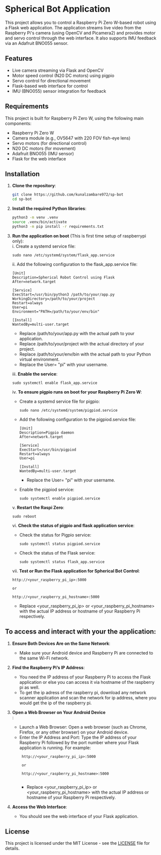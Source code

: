 # Spherical Bot Application

This project allows you to control a Raspberry Pi Zero W-based robot using a Flask web application. The application streams live video from the Raspberry Pi's camera (using OpenCV and Picamera2) and provides motor and servo control through the web interface. It also supports IMU feedback via an Adafruit BNO055 sensor.

## Features
- Live camera streaming via Flask and OpenCV
- Motor speed control (N20 DC motors) using pigpio
- Servo control for directional movement
- Flask-based web interface for control
- IMU (BNO055) sensor integration for feedback

## Requirements

This project is built for Raspberry Pi Zero W, using the following main components:
- Raspberry Pi Zero W
- Camera module (e.g., OV5647 with 220 FOV fish-eye lens)
- Servo motors (for directional control)
- N20 DC motors (for movement)
- Adafruit BNO055 (IMU sensor)
- Flask for the web interface

## Installation

1. **Clone the repository**:

   ```bash
   git clone https://github.com/kunalzambare972/sp-bot
   cd sp-bot

2. **Install the required Python libraries**:
   ```bash
   python3 -m venv .venv
   source .venv/bin/activate
   python3 -m pip install -r requirements.txt

3. **Run the application on boot** (This is first time setup of raspberrypi only):</br>
   i. Create a systemd service file:</br>
      ```
      sudo nano /etc/systemd/system/flask_app.service
      ```
   ii. Add the following configuration to the flask_app.service file:</br>
      ```
      [Unit]
      Description=Spherical Robot Control using Flask 
      After=network.target

      [Service]
      ExecStart=/usr/bin/python3 /path/to/your/app.py
      WorkingDirectory=/path/to/your/project
      Restart=always
      User=pi
      Environment="PATH=/path/to/your/env/bin"
      
      [Install]
      WantedBy=multi-user.target
      ```
      - Replace /path/to/your/app.py with the actual path to your application.</br>
      - Replace /path/to/your/project with the actual directory of your project.</br>
      - Replace /path/to/your/env/bin with the actual path to your Python virtual environment.</br>
      - Replace the User= "pi" with your username. </br>
      
   iii. **Enable the service**:</br>
      ```
      sudo systemctl enable flask_app.service
      ```
   iv. **To ensure pigpio runs on boot for your Raspberry Pi Zero W**:</br>
      - Create a systemd service file for pigpio:</br>
        ```
        sudo nano /etc/systemd/system/pigpiod.service
        ```
      - Add the following configuration to the pigpiod.service file:</br>
        ```
        [Unit]
        Description=Pigpio daemon
        After=network.target

        [Service]
        ExecStart=/usr/bin/pigpiod
        Restart=always
        User=pi

        [Install]
        WantedBy=multi-user.target

        ```
        * Replace the User= "pi" with your username.</br>
        
      - Enable the pigpiod service:</br>
         ```
         sudo systemctl enable pigpiod.service
         ```
         
   v. **Restart the Raspi Zero**:
      ```
      sudo reboot
      ```

   vi. **Check the status of pigpio and flask application service**:</br>
      - Check the status for Pigpio service:</br>
        ```
        sudo systemctl status pigpiod.service
        ```
      - Check the status of the Flask service:</br>
        ```
        sudo systemctl status flask_app.service
        ```
   vii. **Test or Run the Flask application for Spherical Bot Control**:</br>
      ```
      http://<your_raspberry_pi_ip>:5000

      or

      http://<your_raspberry_pi_hostname>:5000
      
      ```
      * Replace <your_raspberry_pi_ip> or <your_raspberry_pi_hostname> with the actual IP address or hostname of your Raspberry Pi respectively.</br>

## To access and interact with your the application:

1. **Ensure Both Devices Are on the Same Network**:</br>
   - Make sure your Android device and Raspberry Pi are connected to the same Wi-Fi network.</br>

2. **Find the Raspberry Pi’s IP Address**:</br>
   - You need the IP address of your Raspberry Pi to access the Flask application or else you can access it via hostname of the raspberry pi as well.</br>
   - To get the ip adress of the raspberry pi, download any network scanner application and scan the network for ip address, where you would get the ip of the raspberry pi.</br>
3. **Open a Web Browser on Your Android Device**</br>:
   - Launch a Web Browser: Open a web browser (such as Chrome, Firefox, or any other browser) on your Android device.</br>
   - Enter the IP Address and Port: Type the IP address of your Raspberry Pi followed by the port number where your Flask application is running. For example:</br>
     ```
      http://<your_raspberry_pi_ip>:5000

      or

      http://<your_raspberry_pi_hostname>:5000
      
      ```
      * Replace <your_raspberry_pi_ip> or <your_raspberry_pi_hostname> with the actual IP address or hostname of your Raspberry Pi respectively.</br>
      
3. **Access the Web Interface**:</br>
   - You should see the web interface of your Flask application.</br>
   
## License

This project is licensed under the MIT License - see the [LICENSE](LICENSE) file for details.
